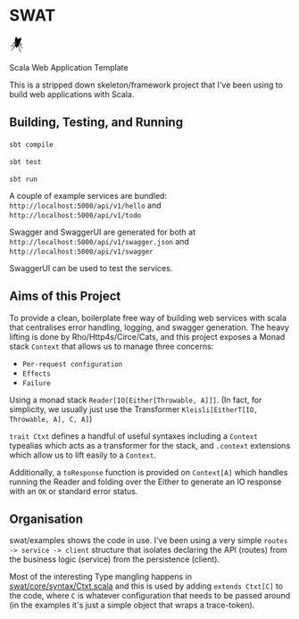 # SWAT

![swat logo](https://raw.githubusercontent.com/barrysims/swat/master/fly.png "Scala Web Application Template")

Scala Web Application Template

This is a stripped down skeleton/framework project that I've been using to build web applications with Scala.

## Building, Testing, and Running

`sbt compile`

`sbt test`

`sbt run`

A couple of example services are bundled: `http://localhost:5000/api/v1/hello` and `http://localhost:5000/api/v1/todo`

Swagger and SwaggerUI are generated for both at `http://localhost:5000/api/v1/swagger.json` and `http://localhost:5000/api/v1/swagger`

SwaggerUI can be used to test the services.

## Aims of this Project

To provide a clean, boilerplate free way of building web services with scala that centralises error handling, logging, and swagger generation.
The heavy lifting is done by Rho/Http4s/Circe/Cats, and this project exposes a Monad stack `Context` that allows us to manage three concerns:

* `Per-request configuration`
* `Effects`
* `Failure`

Using a monad stack `Reader[IO[Either[Throwable, A]]]`. (In fact, for simplicity, we usually just use the Transformer `Kleisli[EitherT[IO, Throwable, A], C, A]`)  

`trait Ctxt` defines a handful of useful syntaxes including a
`Context` typealias which acts as a transformer for the stack, and `.context` extensions which allow us to lift easily to a `Context`.

Additionally, a `toResponse` function is provided on `Context[A]` which handles
running the Reader and folding over the Either to generate an IO response with
an `OK` or standard error status.
  
## Organisation

swat/examples shows the code in use.  I've been using a very simple `routes -> service -> client` structure that isolates declaring the API (routes) from the business logic (service) from the persistence (client).

Most of the interesting Type mangling happens in [swat/core/syntax/Ctxt.scala](src/main/scala/swat/core/syntax/Ctxt.scala) and this is used by adding `extends Ctxt[C]` to the code, where `C` is whatever configuration that needs to be passed around (in the examples it's just a simple object that wraps a trace-token).


